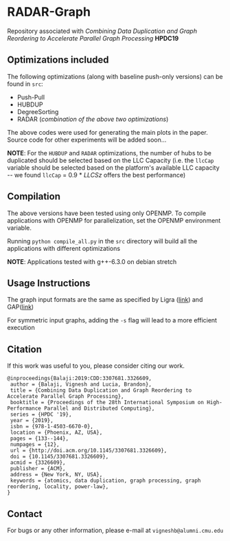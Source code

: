 # RADAR-Graph

Repository associated with _Combining Data Duplication and Graph Reordering to 
Accelerate Parallel Graph Processing_ **HPDC19**

## Optimizations included

The following optimizations (along with baseline push-only versions) can 
be found in `src`:
* Push-Pull
* HUBDUP
* DegreeSorting
* RADAR (_combination of the above two optimizations_)

The above codes were used for generating the main plots in the paper. Source
code for other experiments will be added soon...

**NOTE**: For the `HUBDUP` and `RADAR` optimizations, the number of hubs to be 
duplicated should be selected based on the LLC Capacity (i.e. the `llcCap` 
variable should be selected based on the platform's available LLC capacity --
we found `llcCap` = 0.9 * _LLCSz_ offers the best performance)

## Compilation

The above versions have been tested using only OPENMP. To compile 
applications with OPENMP for parallelization, set the OPENMP environment
variable. 

Running `python compile_all.py` in the `src` directory will build all 
the applications with different optimizations

**NOTE**: Applications tested with g++-6.3.0 on debian stretch

## Usage Instructions

The graph input formats are the same as specified by Ligra ([link](https://github.com/jshun/ligra#input-format-for-ligra-applications-and-the-ligra-encoder)) and GAP([link](https://github.com/sbeamer/gapbs#graph-loading))

For symmetric input graphs, adding the `-s` flag will lead to a more efficient execution

## Citation

If this work was useful to you, please consider citing our work. 

```
@inproceedings{Balaji:2019:CDD:3307681.3326609,
 author = {Balaji, Vignesh and Lucia, Brandon},
 title = {Combining Data Duplication and Graph Reordering to Accelerate Parallel Graph Processing},
 booktitle = {Proceedings of the 28th International Symposium on High-Performance Parallel and Distributed Computing},
 series = {HPDC '19},
 year = {2019},
 isbn = {978-1-4503-6670-0},
 location = {Phoenix, AZ, USA},
 pages = {133--144},
 numpages = {12},
 url = {http://doi.acm.org/10.1145/3307681.3326609},
 doi = {10.1145/3307681.3326609},
 acmid = {3326609},
 publisher = {ACM},
 address = {New York, NY, USA},
 keywords = {atomics, data duplication, graph processing, graph reordering, locality, power-law},
}
```


## Contact

For bugs or any other information, please e-mail at `vigneshb@alumni.cmu.edu`

